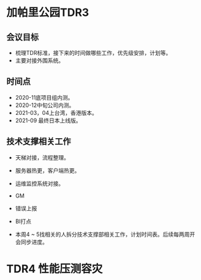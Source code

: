 # 加帕里公园TDR3

## 会议目标

* 梳理TDR标准，接下来的时间做哪些工作，优先级安排，计划等。
* 主要对接外围系统。

## 时间点

* 2020-11底项目组内测。
* 2020-12中旬公司内测。
* 2021-03，04上台湾，香港版本。
* 2021-09 最终日本上线版。

## 技术支撑相关工作

* 天梯对接，流程整理。
* 服务器热更，客户端热更。
* 运维监控系统对接。
* GM
* 错误上报
* BI打点

* 本周4 ~ 5找相关的人拆分技术支撑部相关工作，计划时间表。后续每两周开会同步进度。

# TDR4 性能压测容灾
